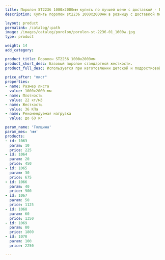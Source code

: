 ```yaml
---
title: Поролон ST2236 1000х2000мм купить по лучшей цене с доставкой - Поролоныч
description: Купить поролон st2236 1000х2000мм в розницу с доставкой по Москве в интернет-магазине Поролоныча.

layout: product
permalink: /catalog/:path
image: /images/catalog/porolon/porolon-st-2236-01_1600w.jpg
type: product

weight: 14
add_category: 

product_title: Поролон ST2236 1000х2000мм
product_short_desc: Базовый поролон стандартной жесткости.
product_full_desc: Используется при изготовлении детской и подростковой мебели, подушек, подлокотников, спинок.
        
price_after: "лист"
properties:
- name: Размер листа
  value: 1000х2000 мм
- name: Плотность
  value: 22 кг/м3
- name: Жесткость
  value: 36 КПа
- name: Рекомендуемая нагрузка
  value: до 60 кг

param_name: 'Толщина'
param_mes: 'мм'
products:
- id: 1063
  param: 10
  price: 225
- id: 1064
  param: 20
  price: 450
- id: 1065
  param: 30
  price: 675
- id: 1066
  param: 40
  price: 900
- id: 1067
  param: 50
  price: 1125
- id: 1068
  param: 60
  price: 1350
- id: 1069
  param: 80
  price: 1800
- id: 1070
  param: 100
  price: 2250

---
```

